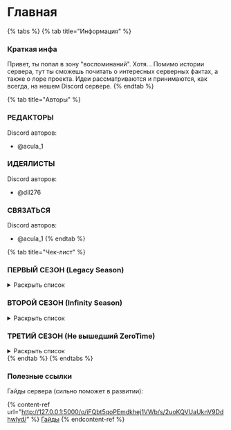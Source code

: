 # Главная

{% tabs %}
{% tab title="Информация" %}
### Краткая инфа

Привет, ты попал в зону "воспоминаний". Хотя... Помимо истории сервера, тут ты сможешь почитать о интересных серверных фактах, а также о лоре проекта. Идеи рассматриваются и принимаются, как всегда, на нешем Discord сервере.
{% endtab %}

{% tab title="Авторы" %}
### РЕДАКТОРЫ

Discord авторов:

* @acula\_1

### ИДЕЯЛИСТЫ

Discord авторов:

* @dil276

### СВЯЗАТЬСЯ

Discord авторов:

* @acula\_1
{% endtab %}

{% tab title="Чек-лист" %}
### ПЕРВЫЙ СЕЗОН (Legacy Season)

<details>

<summary>Раскрыть список</summary>

* [ ] Идея создания
* [ ] История создания
* [ ] Развитие
  * [ ] Легендарная тро... Четверня!
    * [ ] Основатели - Roblayzi & acula\_1
    * [ ] Игрок: dil276
    * [ ] Игрок: Maxim\_Speedrun
  * [ ] Игроки: Саша & Саша
  * [ ] Межсезонье

</details>

### ВТОРОЙ СЕЗОН (Infinity Season)

<details>

<summary>Раскрыть список</summary>

* [ ] 2
* [ ] 2.0
  * [ ] 2.1
  * [ ] 2.2
    * [ ] Дальние Земли Альянса
* [ ] 2.3
  * [x] ~~Бункер~~
  * [ ] Суд
  * [ ] НП
  * [ ] Лор сервера
    * [ ] ССГ
      * [ ] О ССГ
      * [ ] Чипы
    * [ ] Банитея
      * [ ] О Банитее
      * [ ] Банит
      * [ ] Обычаи
        * [ ] Блюрплы
      * [ ] MilenaZXC
        * [ ] KristyBot
    * [ ] Ferisium
      * [ ] О Ferisium
      * [ ] Ферийский
    * [ ] Дальние Земли Альянса
      * [ ] Об Альянсе
    * [ ] Японская империя
      * [ ] Об Японии
* [ ] 2.5
  * [ ] не было 2.4
* [ ] 2(.5)#3 (Межсезонья №1-3)

</details>

### ТРЕТИЙ СЕЗОН (Не вышедший ZeroTime)

<details>

<summary>Раскрыть список</summary>

* [ ] Альфа
  * [ ] Проблемы с разработкой
  * [ ] Изначальная идея

</details>
{% endtab %}
{% endtabs %}

### Полезные ссылки

Гайды сервера (сильно поможет в развитии):

{% content-ref url="http://127.0.0.1:5000/o/iFQbt5qoPEmdkhej1VWb/s/2uoKQVUaUknV9Ddhwlyd/" %}
[Гайды](http://127.0.0.1:5000/o/iFQbt5qoPEmdkhej1VWb/s/2uoKQVUaUknV9Ddhwlyd/)
{% endcontent-ref %}
